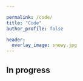 ```yaml
---

permalink: /code/
title: "Code"
author_profile: false

header:
  overlay_image: snowy.jpg
---
```




## In progress 







